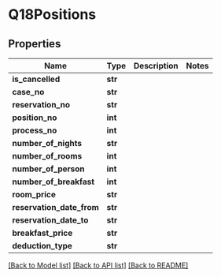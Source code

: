 # Q18Positions

## Properties
Name | Type | Description | Notes
------------ | ------------- | ------------- | -------------
**is_cancelled** | **str** |  | 
**case_no** | **str** |  | 
**reservation_no** | **str** |  | 
**position_no** | **int** |  | 
**process_no** | **int** |  | 
**number_of_nights** | **str** |  | 
**number_of_rooms** | **int** |  | 
**number_of_person** | **int** |  | 
**number_of_breakfast** | **int** |  | 
**room_price** | **str** |  | 
**reservation_date_from** | **str** |  | 
**reservation_date_to** | **str** |  | 
**breakfast_price** | **str** |  | 
**deduction_type** | **str** |  | 

[[Back to Model list]](../README.md#documentation-for-models) [[Back to API list]](../README.md#documentation-for-api-endpoints) [[Back to README]](../README.md)

